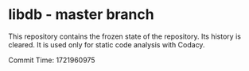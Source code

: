 # libdb - master branch

This repository contains the frozen state of the repository.
Its history is cleared. It is used only for static code
analysis with Codacy.

Commit Time: 1721960975